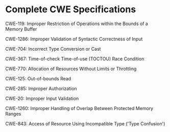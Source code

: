 

# Complete CWE Specifications

CWE-119: Improper Restriction of Operations within the Bounds of a Memory Buffer

CWE-1286: Improper Validation of Syntactic Correctness of Input

CWE-704: Incorrect Type Conversion or Cast

CWE-367: Time-of-check Time-of-use (TOCTOU) Race Condition

CWE-770: Allocation of Resources Without Limits or Throttling

CWE-125: Out-of-bounds Read

CWE-285: Improper Authorization

CWE-20: Improper Input Validation

CWE-1260: Improper Handling of Overlap Between Protected Memory Ranges

CWE-843: Access of Resource Using Incompatible Type ('Type Confusion')